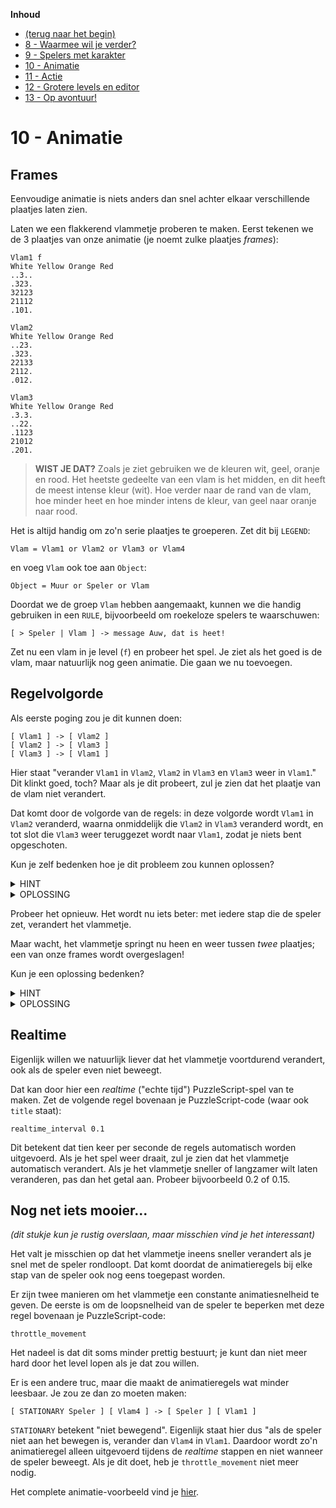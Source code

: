 **Inhoud**

- [(terug naar het begin)](index.md)
- [8 - Waarmee wil je verder?](8-waarmee-verder.md)
- [9 - Spelers met karakter](9-spelers-met-karakter.md)
- [10 - Animatie](10-animatie.md)
- [11 - Actie](11-actie.md)
- [12 - Grotere levels en editor](12-actie.md)
- [13 - Op avontuur!](13-op-avontuur.md)

# 10 - Animatie

## Frames

Eenvoudige animatie is niets anders dan snel achter elkaar verschillende plaatjes laten zien.

Laten we een flakkerend vlammetje proberen te maken. Eerst tekenen we de 3 plaatjes van onze animatie (je noemt zulke plaatjes *frames*):

```
Vlam1 f
White Yellow Orange Red
..3..
.323.
32123
21112
.101.

Vlam2
White Yellow Orange Red
..23.
.323.
22133
2112.
.012.

Vlam3
White Yellow Orange Red
.3.3.
..22.
.1123
21012
.201.
```

> **WIST JE DAT?** Zoals je ziet gebruiken we de kleuren wit, geel, oranje en rood. Het heetste gedeelte van een vlam is het midden, en dit heeft de meest intense kleur (wit). Hoe verder naar de rand van de vlam, hoe minder heet en hoe minder intens de kleur, van geel naar oranje naar rood.

Het is altijd handig om zo'n serie plaatjes te groeperen. Zet dit bij `LEGEND`:

    Vlam = Vlam1 or Vlam2 or Vlam3 or Vlam4

en voeg `Vlam` ook toe aan `Object`:

    Object = Muur or Speler or Vlam

Doordat we de groep `Vlam` hebben aangemaakt, kunnen we die handig gebruiken in een `RULE`, bijvoorbeeld om roekeloze spelers te waarschuwen:

    [ > Speler | Vlam ] -> message Auw, dat is heet!

Zet nu een vlam in je level (`f`) en probeer het spel. Je ziet als het goed is de vlam, maar natuurlijk nog geen animatie. Die gaan we nu toevoegen.

## Regelvolgorde

Als eerste poging zou je dit kunnen doen:

```
[ Vlam1 ] -> [ Vlam2 ]
[ Vlam2 ] -> [ Vlam3 ]
[ Vlam3 ] -> [ Vlam1 ]
```

Hier staat "verander `Vlam1` in `Vlam2`, `Vlam2` in `Vlam3` en `Vlam3` weer in `Vlam1`." Dit klinkt goed, toch? Maar als je dit probeert, zul je zien dat het plaatje van de vlam niet verandert.

Dat komt door de volgorde van de regels: in deze volgorde wordt `Vlam1` in `Vlam2` veranderd, waarna onmiddelijk die `Vlam2` in `Vlam3` veranderd wordt, en tot slot die `Vlam3` weer teruggezet wordt naar `Vlam1`, zodat je niets bent opgeschoten.

Kun je zelf bedenken hoe je dit probleem zou kunnen oplossen?

<details><summary>HINT</summary>
Het probleem wordt veroorzaakt door de volgorde van de regels.
</details>

<details><summary>OPLOSSING</summary>
Zet de regels in omgekeerde volgorde, zodat ze niet meer achter elkaar op hetzelfde vakje toe te passen zijn.
</details>

Probeer het opnieuw. Het wordt nu iets beter: met iedere stap die de speler zet, verandert het vlammetje.

Maar wacht, het vlammetje springt nu heen en weer tussen *twee* plaatjes; een van onze frames wordt overgeslagen!

Kun je een oplossing bedenken?

<details><summary>HINT</summary>

Dit probleem lijkt veel op het vorige probleem dat we hadden: de eerste regel verandert `Vlam3` in `Vlam1`, maar de derde regel verandert die `Vlam1` direct weer in `Vlam2`. Dus `Vlam1` wordt nooit getoond.
</details>

<details><summary>OPLOSSING</summary>

Een eenvoudige manier om dit probleem op te lossen is om een extra plaatje `Vlam4` te maken dat een kopie is van `Vlam1` en de regels uit te breiden met dit extra frame. Dan wordt nog steeds een van de vier frames overgeslagen, maar dat is niet erg, want de drie frames die je oorspronkelijk getekend had, worden netjes getoond.
</details>

## Realtime

Eigenlijk willen we natuurlijk liever dat het vlammetje voortdurend verandert, ook als de speler even niet beweegt.

Dat kan door hier een *realtime* ("echte tijd") PuzzleScript-spel van te maken. Zet de volgende regel bovenaan je PuzzleScript-code (waar ook `title` staat):

    realtime_interval 0.1

Dit betekent dat tien keer per seconde de regels automatisch worden uitgevoerd. Als je het spel weer draait, zul je zien dat het vlammetje automatisch verandert. Als je het vlammetje sneller of langzamer wilt laten veranderen, pas dan het getal aan. Probeer bijvoorbeeld 0.2 of 0.15.

## Nog net iets mooier...

*(dit stukje kun je rustig overslaan, maar misschien vind je het interessant)*

Het valt je misschien op dat het vlammetje ineens sneller verandert als je snel met de speler rondloopt. Dat komt doordat de animatieregels bij elke stap van de speler ook nog eens toegepast worden.

Er zijn twee manieren om het vlammetje een constante animatiesnelheid te geven. De eerste is om de loopsnelheid van de speler te beperken met deze regel bovenaan je PuzzleScript-code:

    throttle_movement

Het nadeel is dat dit soms minder prettig bestuurt; je kunt dan niet meer hard door het level lopen als je dat zou willen.

Er is een andere truc, maar die maakt de animatieregels wat minder leesbaar. Je zou ze dan zo moeten maken:

    [ STATIONARY Speler ] [ Vlam4 ] -> [ Speler ] [ Vlam1 ]

`STATIONARY` betekent "niet bewegend". Eigenlijk staat hier dus "als de speler niet aan het bewegen is, verander dan `Vlam4` in `Vlam1`. Daardoor wordt zo'n animatieregel alleen uitgevoerd tijdens de *realtime* stappen en niet wanneer de speler beweegt. Als je dit doet, heb je `throttle_movement` niet meer nodig.

Het complete animatie-voorbeeld vind je <a target="_blank" href="https://www.puzzlescript.net/editor.html?hack=4fc3b3968df8081d290352fec929ba49">hier</a>.

